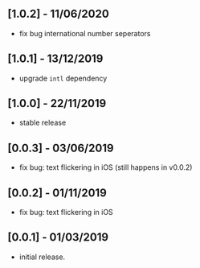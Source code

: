 ## [1.0.2] - 11/06/2020

* fix bug international number seperators

## [1.0.1] - 13/12/2019

* upgrade `intl` dependency

## [1.0.0] - 22/11/2019

* stable release

## [0.0.3] - 03/06/2019

* fix bug: text flickering in iOS (still happens in v0.0.2)

## [0.0.2] - 01/11/2019

* fix bug: text flickering in iOS

## [0.0.1] - 01/03/2019

* initial release.
